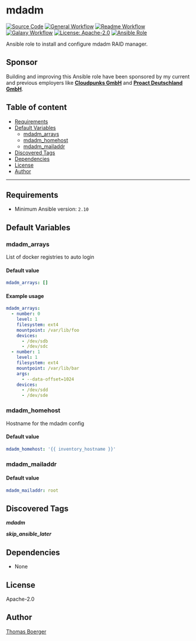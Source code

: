 # mdadm

[![Source Code](https://img.shields.io/badge/github-source%20code-blue?logo=github&logoColor=white)](https://github.com/rolehippie/mdadm)
[![General Workflow](https://github.com/rolehippie/mdadm/actions/workflows/general.yml/badge.svg)](https://github.com/rolehippie/mdadm/actions/workflows/general.yml)
[![Readme Workflow](https://github.com/rolehippie/mdadm/actions/workflows/docs.yml/badge.svg)](https://github.com/rolehippie/mdadm/actions/workflows/docs.yml)
[![Galaxy Workflow](https://github.com/rolehippie/mdadm/actions/workflows/galaxy.yml/badge.svg)](https://github.com/rolehippie/mdadm/actions/workflows/galaxy.yml)
[![License: Apache-2.0](https://img.shields.io/github/license/rolehippie/mdadm)](https://github.com/rolehippie/mdadm/blob/master/LICENSE)
[![Ansible Role](https://img.shields.io/badge/role-rolehippie.mdadm-blue)](https://galaxy.ansible.com/rolehippie/mdadm)

Ansible role to install and configure mdadm RAID manager.

## Sponsor

Building and improving this Ansible role have been sponsored by my current and previous employers like **[Cloudpunks GmbH](https://cloudpunks.de)** and **[Proact Deutschland GmbH](https://www.proact.eu)**.

## Table of content

- [Requirements](#requirements)
- [Default Variables](#default-variables)
  - [mdadm_arrays](#mdadm_arrays)
  - [mdadm_homehost](#mdadm_homehost)
  - [mdadm_mailaddr](#mdadm_mailaddr)
- [Discovered Tags](#discovered-tags)
- [Dependencies](#dependencies)
- [License](#license)
- [Author](#author)

---

## Requirements

- Minimum Ansible version: `2.10`

## Default Variables

### mdadm_arrays

List of docker registries to auto login

#### Default value

```YAML
mdadm_arrays: []
```

#### Example usage

```YAML
mdadm_arrays:
  - number: 0
    level: 1
    filesystem: ext4
    mountpoint: /var/lib/foo
    devices:
      - /dev/sdb
      - /dev/sdc
  - number: 1
    level: 1
    filesystem: ext4
    mountpoint: /var/lib/bar
    args:
      - --data-offset=1024
    devices:
      - /dev/sdd
      - /dev/sde
```

### mdadm_homehost

Hostname for the mdadm config

#### Default value

```YAML
mdadm_homehost: '{{ inventory_hostname }}'
```

### mdadm_mailaddr

#### Default value

```YAML
mdadm_mailaddr: root
```

## Discovered Tags

**_mdadm_**

**_skip_ansible_later_**


## Dependencies

- None

## License

Apache-2.0

## Author

[Thomas Boerger](https://github.com/tboerger)
